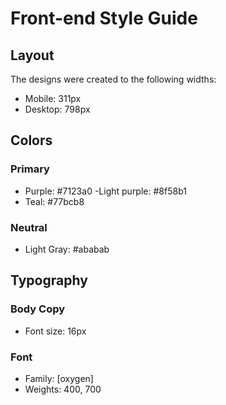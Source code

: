 # Front-end Style Guide

## Layout

The designs were created to the following widths:

- Mobile: 311px
- Desktop: 798px

## Colors

### Primary

- Purple: #7123a0
-Light purple: #8f58b1
- Teal: #77bcb8

### Neutral

- Light Gray: #ababab


## Typography

### Body Copy

- Font size: 16px

### Font

- Family: [oxygen] <link href="https://fonts.googleapis.com/css2?family=Oxygen&display=swap" rel="stylesheet">
- Weights: 400, 700
